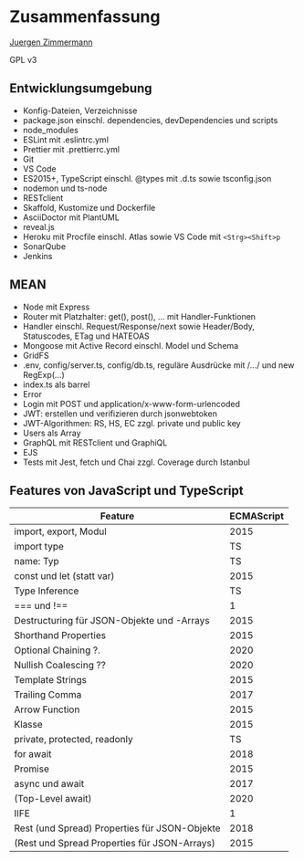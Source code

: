 # Zusammenfassung

<!--
  Copyright (C) 2020 - present Juergen Zimmermann, Hochschule Karlsruhe

  This program is free software: you can redistribute it and/or modify
  it under the terms of the GNU General Public License as published by
  the Free Software Foundation, either version 3 of the License, or
  (at your option) any later version.

  This program is distributed in the hope that it will be useful,
  but WITHOUT ANY WARRANTY; without even the implied warranty of
  MERCHANTABILITY or FITNESS FOR A PARTICULAR PURPOSE.  See the
  GNU General Public License for more details.

  You should have received a copy of the GNU General Public License
  along with this program.  If not, see <http://www.gnu.org/licenses/>.
-->

[Juergen Zimmermann](mailto:Juergen.Zimmermann@HS-Karlsruhe.de)

GPL v3

## Entwicklungsumgebung

- Konfig-Dateien, Verzeichnisse
- package.json einschl. dependencies, devDependencies und scripts
- node_modules
- ESLint mit .eslintrc.yml
- Prettier mit .prettierrc.yml
- Git
- VS Code
- ES2015+, TypeScript einschl. @types mit .d.ts sowie tsconfig.json
- nodemon und ts-node
- RESTclient
- Skaffold, Kustomize und Dockerfile
- AsciiDoctor mit PlantUML
- reveal.js
- Heroku mit Procfile einschl. Atlas sowie VS Code mit `<Strg><Shift>p`
- SonarQube
- Jenkins

## MEAN

- Node mit Express
- Router mit Platzhalter: get(), post(), ... mit Handler-Funktionen
- Handler einschl. Request/Response/next sowie Header/Body, Statuscodes, ETag
  und HATEOAS
- Mongoose mit Active Record einschl. Model und Schema
- GridFS
- .env, config/server.ts, config/db.ts, reguläre Ausdrücke mit /.../ und new RegExp(...)
- index.ts als barrel
- Error
- Login mit POST und application/x-www-form-urlencoded
- JWT: erstellen und verifizieren durch jsonwebtoken
- JWT-Algorithmen: RS, HS, EC zzgl. private und public key
- Users als Array
- GraphQL mit RESTclient und GraphiQL
- EJS
- Tests mit Jest, fetch und Chai zzgl. Coverage durch Istanbul

## Features von JavaScript und TypeScript

| Feature                                       | ECMAScript |
| --------------------------------------------- | ---------- |
| import, export, Modul                         | 2015       |
| import type                                   | TS         |
| name: Typ                                     | TS         |
| const und let (statt var)                     | 2015       |
| Type Inference                                | TS         |
| === und !==                                   | 1          |
| Destructuring für JSON-Objekte und -Arrays    | 2015       |
| Shorthand Properties                          | 2015       |
| Optional Chaining ?.                          | 2020       |
| Nullish Coalescing ??                         | 2020       |
| Template Strings                              | 2015       |
| Trailing Comma                                | 2017       |
| Arrow Function                                | 2015       |
| Klasse                                        | 2015       |
| private, protected, readonly                  | TS         |
| for await                                     | 2018       |
| Promise                                       | 2015       |
| async und await                               | 2017       |
| (Top-Level await)                             | 2020       |
| IIFE                                          | 1          |
| Rest (und Spread) Properties für JSON-Objekte | 2018       |
| (Rest und Spread Properties für JSON-Arrays)  | 2015       |
